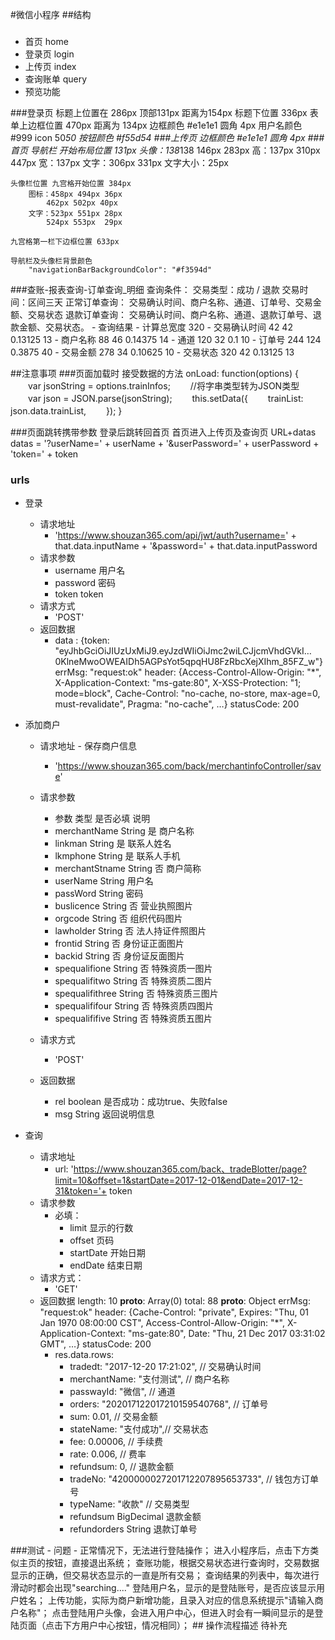 #微信小程序
##结构
###

-  首页 home
-  登录页 login
-  上传页 index
-  查询账单 query
-  预览功能

###登录页
	标题上位置在 286px 顶部131px 距离为154px
		标题下位置 336px
		表单上边框位置 470px 距离为 134px
	边框颜色 #e1e1e1
	圆角 4px
	用户名颜色 #999 
	icon 50*50
	按钮颜色 #f55d54
###上传页
	边框颜色 #e1e1e1
	圆角 4px
###首页
	导航栏 开始布局位置 131px
		头像：138*138
			146px 283px  高：137px
			310px 447px  宽：137px
		文字：306px 331px  文字大小：25px

	头像栏位置 九宫格开始位置 384px
		图标：458px 494px 36px
			462px 502px 40px
		文字：523px 551px 28px
			524px 553px  29px

	九宫格第一栏下边框位置 633px

	导航栏及头像栏背景颜色
		"navigationBarBackgroundColor": "#f3594d"

###查账-报表查询-订单查询_明细
	查询条件：
		交易类型：成功 / 退款
		交易时间：区间三天
	正常订单查询： 
		交易确认时间、商户名称、通道、订单号、交易金额、交易状态
	退款订单查询：
		交易确认时间、商户名称、通道、退款订单号、退款金额、交易状态。
	- 查询结果
		- 计算总宽度 		320
		- 交易确认时间 	42		42		0.13125		13
		- 商户名称 		88		46		0.14375		14
		- 通道			120		32		0.1			10
		- 订单号			244		124		0.3875		40
		- 交易金额		278		34		0.10625		10
		- 交易状态		320		42		0.13125		13

##注意事项
###页面加载时 接受数据的方法
	onLoad: function(options) {
	  　　var jsonString = options.trainInfos;
	  　　//将字串类型转为JSON类型
	  　　var json = JSON.parse(jsonString);
	  　　this.setData({
	      　　trainList: json.data.trainList,
	  　　});
	}

###页面跳转携带参数
	登录后跳转回首页 首页进入上传页及查询页
	URL+datas
	datas = '?userName=' + userName + '&userPassword=' + userPassword + 'token=' + token

### urls
- 登录
	- 请求地址
		- 'https://www.shouzan365.com/api/jwt/auth?username=' + that.data.inputName + '&password=' + that.data.inputPassword
	- 请求参数
		- username 用户名
		- password 密码
		- token token
	- 请求方式
		- 'POST'
	- 返回数据
		- data
		:
		{token: "eyJhbGciOiJIUzUxMiJ9.eyJzdWIiOiJmc2wiLCJjcmVhdGVkI…0KlneMwoOWEAIDh5AGPsYot5qpqHU8FzRbcXejXIhm_85FZ_w"}
		errMsg: "request:ok"
		header:	{Access-Control-Allow-Origin: "*", X-Application-Context: "ms-gate:80", X-XSS-Protection: "1; mode=block", Cache-Control: "no-cache, no-store, max-age=0, must-revalidate", Pragma: "no-cache", …}
		statusCode:	200
	
- 添加商户
	- 请求地址 - 保存商户信息
		- 'https://www.shouzan365.com/back/merchantinfoController/save'
	- 请求参数
		- 参数 类型 是否必填 说明
		- merchantName 	  String 是 商户名称
		- linkman 		  String 是 联系人姓名
		- lkmphone 		  String 是 联系人手机 
		- merchantStname  String 否 商户简称
		- userName		  String 用户名 
		- passWord		  String 密码 
		- buslicence	  String 否 营业执照图片
		- orgcode	 	  String 否 组织代码图片
		- lawholder 	  String 否 法人持证件照图片
		- frontid		  String 否 身份证正面图片
		- backid		  String 否 身份证反面图片
		- spequalifione   String 否 特殊资质一图片 
		- spequalifitwo   String 否 特殊资质二图片 
		- spequalifithree String 否 特殊资质三图片 
		- spequalififour  String 否 特殊资质四图片 
		- spequalififive  String 否 特殊资质五图片 

	- 请求方式
		- 'POST'
	- 返回数据
		- rel boolean 是否成功：成功true、失败false
		- msg String 返回说明信息

- 查询
	- 请求地址
		- url: 'https://www.shouzan365.com/back、tradeBlotter/page?limit=10&offset=1&startDate=2017-12-01&endDate=2017-12-31&token='+ token 
	- 请求参数
		- 必填：
			- limit  显示的行数
			- offset 页码
			- startDate 开始日期
			- endDate 结束日期
	- 请求方式：
		- 'GET'
	- 返回数据
		length: 10
		__proto__: Array(0)
		total: 88
		__proto__: Object
		errMsg: "request:ok"
		header: {Cache-Control: "private", Expires: "Thu, 01 Jan 1970 08:00:00 CST", Access-Control-Allow-Origin: "*", X-Application-Context: "ms-gate:80", Date: "Thu, 21 Dec 2017 03:31:02 GMT", …}
		statusCode: 200
		- res.data.rows:
			- tradedt: "2017-12-20 17:21:02", // 交易确认时间
			- merchantName: "支付测试", // 商户名称
	      	- passwayId: "微信", // 通道
	      	- orders: "202017122017210159540768", // 订单号
	        - sum: 0.01, // 交易金额
	        - stateName: "支付成功",// 交易状态
	      	- fee: 0.00006, // 手续费
	      	- rate: 0.006, // 费率
	     	- refundsum: 0, // 退款金额
	      	- tradeNo: "4200000027201712207895653733", // 钱包方订单号
	      	- typeName: "收款" // 交易类型
	      	- refundsum BigDecimal 退款金额 
	      	- refundorders String 退款订单号

###测试
	- 问题
		- 正常情况下，无法进行登陆操作；
		进入小程序后，点击下方类似主页的按钮，直接退出系统；
		查账功能，根据交易状态进行查询时，交易数据显示的正确，但交易状态显示的一直是所有交易；
		查询结果的列表中，每次进行滑动时都会出现"searching...."
		登陆用户名，显示的是登陆账号，是否应该显示用户姓名；
		上传功能，实际为商户新增功能，且录入对应的信息系统提示"请输入商户名称"；
		点击登陆用户头像，会进入用户中心，但进入时会有一瞬间显示的是登陆页面（点击下方用户中心按钮，情况相同）；
		## 操作流程描述
		待补充